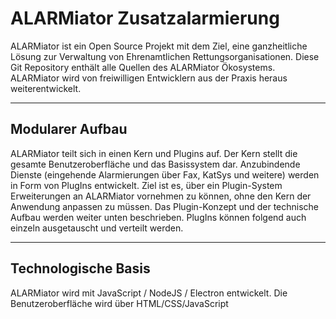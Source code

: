 # ALARMiator Zusatzalarmierung

ALARMiator ist ein Open Source Projekt mit dem Ziel, eine ganzheitliche Lösung zur Verwaltung von Ehrenamtlichen Rettungsorganisationen. Diese Git Repository enthält alle Quellen des ALARMiator Ökosystems. 
ALARMiator wird von freiwilligen Entwicklern aus der Praxis heraus weiterentwickelt. 

---
## Modularer Aufbau

ALARMiator teilt sich in einen Kern und Plugins auf. Der Kern stellt die gesamte Benutzeroberfläche und das Basissystem dar. Anzubindende Dienste (eingehende Alarmierungen über Fax, KatSys und weitere) werden in Form von PlugIns entwickelt. Ziel ist es, über ein Plugin-System Erweiterungen an ALARMiator vornehmen zu können, ohne den Kern der Anwendung anpassen zu müssen. Das Plugin-Konzept und der technische Aufbau werden weiter unten beschrieben. PlugIns können folgend auch einzeln ausgetauscht und verteilt werden.

---  
## Technologische Basis

ALARMiator wird mit JavaScript / NodeJS / Electron entwickelt. Die Benutzeroberfläche wird über HTML/CSS/JavaScript 
